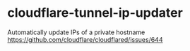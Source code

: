 # cloudflare-tunnel-ip-updater
Automatically update IPs of a private hostname https://github.com/cloudflare/cloudflared/issues/644
